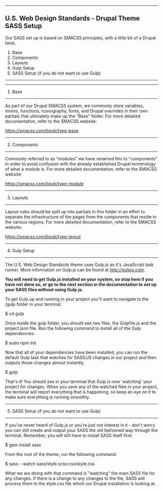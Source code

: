 --------------------------------------------------------------------------------
U.S. Web Design Standards - Drupal Theme SASS Setup
--------------------------------------------------------------------------------

Our SASS set up is based on SMACSS principles, with a little bit of a Drupal
twist.

1. Base
2. Components
3. Layouts
4. Gulp Setup
5. SASS Setup (if you do not want to use Gulp)

--------------------------------------------------------------------------------




--------------------------------------------------------------------------------
1. Base
--------------------------------------------------------------------------------

As part of our Drupal SMACSS system, we commonly store variables, mixins,
functions, iconography, fonts, and Drupal overrides in their own partials that
ultimately make up the "Base" folder. For more detailed documentation, refer to
the SMACSS website:

https://smacss.com/book/type-base




--------------------------------------------------------------------------------
2. Components
--------------------------------------------------------------------------------

Commonly referred to as "modules" we have renamed this to "components" in order
to avoid confusion with the already established Drupal terminology of what a
module is. For more detailed documentation, refer to the SMACSS website:

https://smacss.com/book/type-module




--------------------------------------------------------------------------------
3. Layouts
--------------------------------------------------------------------------------

Layout rules should be split up into partials in this folder in an effort to
separate the infrastructure of the pages from the components that reside in the
various regions. For more detailed documentation, refer to the SMACSS
website:

https://smacss.com/book/type-layout





--------------------------------------------------------------------------------
4. Gulp Setup
--------------------------------------------------------------------------------

The U.S. Web Design Standards theme uses Gulp.js as it's JavaScript task runner.
More information on Gulp.js can be found at http://gulpjs.com.

**You will need to get Gulp.js installed on your system, so stop here if you have
not done so, or go to the next section in the documentation to set up your SASS
files without using Gulp.js.**

To get Gulp up and running in your project you'll want to navigate to the /gulp
folder in your terminal:

$ cd gulp

Once inside the gulp folder, you should see two files, the Gulpfile.js and the
project.json file. Run the following command to install all of the Gulp
dependencies:

$ sudo npm init

Now that all of your dependencies have been installed, you can run the default
Gulp task that watches for SASS/JS changes in our project and then outputs those
changes almost instantly.

$ gulp

That's it! You should see in your terminal that Gulp is now 'watching' your
project for changes. When you save any of the watched files in your project, the
terminal will report everything that is happening, so keep an eye on it to make
sure everything is running smoothly.





--------------------------------------------------------------------------------
5. SASS Setup (if you do not want to use Gulp)
--------------------------------------------------------------------------------

If you've never heard of Gulp.js or you're just not interest in it - don't worry
you can still create and output your SASS the old fashioned way through the
terminal. Remember, you will still have to install SASS itself first:

$ gem install sass

From the root of the theme, run the following command:

$ sass --watch sass/style.scss:css/style.css

What we are doing with that command is "watching" the main SASS file for any
changes. If there is a change to any changes to the file, SASS will process them
to the style.css file which our Drupal installation is looking at.
